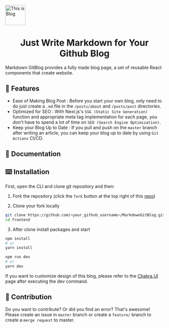 <p align="cetner">
  <a href="https://blog.this-is-for-developer.com/" target="_blank">
    <img src="https://user-images.githubusercontent.com/36183001/157453117-de1d02f6-332d-4d70-97ae-95b366eda5ed.png" width="64px" height="64px" alt="This is Blog"></img>
  </a>
</p>

<h1 align="center">Just Write Markdown for Your Github Blog</h1>

Markdown GitBlog provides a fully made blog page, a set of reusable React components that create website.

## 🌟 Features

- Ease of Making Blog Post : Before you start your own blog, only need to do just create a `.md` file in the `/posts/about` and `/posts/post` directories.
- Optimized for SEO : With Next.js's `SSG (Static Site Generation)` function and appropriate meta tag implementation for each page, you don't have to spend a lot of time on `SEO (Search Engine Optimization)`.
- Keep your Blog Up to Date : If you pull and push on the `master` branch after writing an article, you can keep your blog up to date by using `Git Actions` CI/CD.

## 📔 Documentation



## ⌨️ Installation

First, open the CLI and clone git repository and then:

1. Fork the repository (click the `fork` button at the top right of this [repo](https://github.com/canoe726/MarkdownGitBlog))

2. Clone your fork locally

```bash
git clone https://github.com/<your_github_username>/MarkdownGitBlog.git
cd frontend
```

3. After clone install packages and start

```bash
npm install
# or
yarn install

npm run dev
# or
yarn dev
```

If you want to customize design of this blog, please refer to the [Chakra UI](https://chakra-ui.com/) page after executing the dev command.

## 🤝 Contribution

Do you want to contribute? Or did you find an error? That's awesome! Please create an issue in `master` branch or create a `feature/` branch to create a `merge request` to master.
